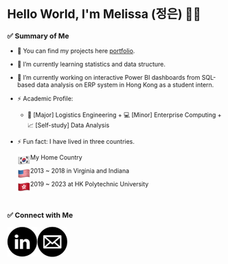 # Hello World, I'm Melissa (정은) 👋🏻

### ✅ Summary of Me
- 🌷 You can find my projects here [portfolio].
- 🌷 I’m currently learning statistics and data structure.
- 🌷 I’m currently working on interactive Power BI dashboards from SQL-based data analysis on ERP system in Hong Kong as a student intern.
- ⚡ Academic Profile: <br>
    - 🚢 [Major] Logistics Engineering + 💻 [Minor] Enterprise Computing + 📈 [Self-study] Data Analysis

- ⚡ Fun fact: I have lived in three countries.

     <img align="left" alt="Korea" width="30px" src="https://github.com/melissa9813/melissa9813/blob/a123b769125173f5d5cbf709fc063a8175268179/korea.png" /> My Home Country
      
    <img align="left" alt="US" width="30px" src="https://github.com/melissa9813/melissa9813/blob/a123b769125173f5d5cbf709fc063a8175268179/US.png" /> 2013 ~ 2018 in Virginia and Indiana
     
    <img align="left" alt="HK" width="30px" src="https://github.com/melissa9813/melissa9813/blob/a123b769125173f5d5cbf709fc063a8175268179/HK.png" /> 2019 ~ 2023 at HK Polytechnic University

<br>

### ✅ Connect with Me

   <a href="https://www.linkedin.com/in/jungeun-eom/"><img align="left" alt="linkedin" width="70px" src="https://github.com/melissa9813/melissa9813/blob/a123b769125173f5d5cbf709fc063a8175268179/linkedin.png" /></a>
   <a href="mailto: abc@example.com"><img align="left" alt="email" width="70px" src="https://github.com/melissa9813/melissa9813/blob/a6d5a1de53bc6a8ccaa08565f4011bb579a60960/email_logo.jpg" /></a>

[linkedin]: https://www.linkedin.com/in/jungeun-eom/
[portfolio]: https://melissa9813.github.io/
[Gmail]: https://melissa9813.github.io/
